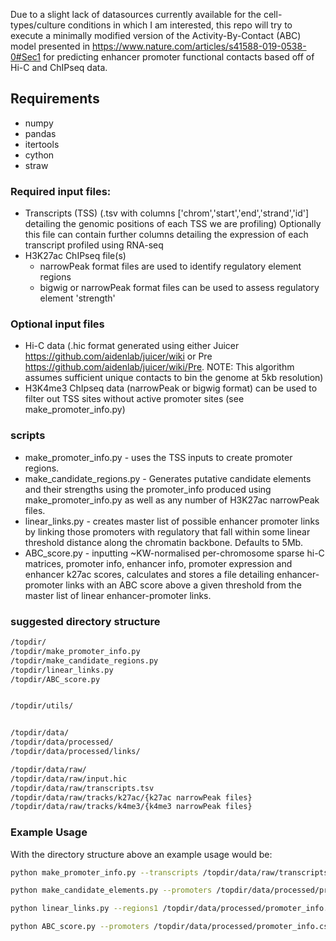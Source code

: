 Due to a slight lack of datasources currently available for the cell-types/culture conditions in which I am interested, this repo will try to execute a minimally modified version of the Activity-By-Contact (ABC) model presented in https://www.nature.com/articles/s41588-019-0538-0#Sec1 for predicting enhancer promoter functional contacts based off of Hi-C and ChIPseq data. 

## Requirements

- numpy
- pandas
- itertools
- cython
- straw

### Required input files:

- Transcripts (TSS) (.tsv with columns ['chrom','start','end','strand','id'] detailing the genomic positions of each TSS we are profiling) Optionally this file can contain further columns detailing the expression of each transcript profiled using RNA-seq 
- H3K27ac ChIPseq file(s) 
    - narrowPeak format files are used to identify regulatory element regions 
    - bigwig or narrowPeak format files can be used to assess regulatory element 'strength'

### Optional input files
- Hi-C data (.hic format generated using either Juicer https://github.com/aidenlab/juicer/wiki or Pre https://github.com/aidenlab/juicer/wiki/Pre. NOTE: This algorithm assumes sufficient unique contacts to bin the genome at 5kb resolution)
- H3K4me3 ChIpseq data (narrowPeak or bigwig format) can be used to filter out TSS sites without active promoter sites (see make_promoter_info.py)

### scripts

- make_promoter_info.py - uses the TSS inputs to create promoter regions.
- make_candidate_regions.py - Generates putative candidate elements and their strengths using the promoter_info produced using make_promoter_info.py as well as any number of H3K27ac narrowPeak files.
- linear_links.py - creates master list of possible enhancer promoter links by linking those promoters with regulatory that fall within some linear threshold distance along the chromatin backbone. Defaults to 5Mb. 
- ABC_score.py - inputting ~KW-normalised per-chromosome sparse hi-C matrices, promoter info, enhancer info, promoter expression and enhancer k27ac scores, calculates and stores a file detailing enhancer-promoter links with an ABC score above a given threshold from the master list of linear enhancer-promoter links. 

### suggested directory structure

```bash
/topdir/
/topdir/make_promoter_info.py
/topdir/make_candidate_regions.py
/topdir/linear_links.py
/topdir/ABC_score.py


/topdir/utils/


/topdir/data/
/topdir/data/processed/
/topdir/data/processed/links/

/topdir/data/raw/
/topdir/data/raw/input.hic
/topdir/data/raw/transcripts.tsv
/topdir/data/raw/tracks/k27ac/{k27ac narrowPeak files}
/topdir/data/raw/tracks/k4me3/{k4me3 narrowPeak files}
```

### Example Usage
With the directory structure above an example usage would be:

```bash
python make_promoter_info.py --transcripts /topdir/data/raw/transcripts.tsv --outpath /topdir/data/processed/ --k4 /topdir/data/raw/tracks/k4me3/example_k4_track_1.narrowPeak /topdir/data/raw/tracks/k4me3/example_k4_track_2.narrowPeak --chromosomes 1 8 10

python make_candidate_elements.py --promoters /topdir/data/processed/promoter_info.tsv --k27ac_files /topdir/data/raw/tracks/k27ac/example_k27_track_1.narrowPeak /topdir/data/raw/tracks/k27ac/example_k27_track_2.narrowPeak --outpath /topdir/data/processed/ --chromosomes 1 8 10

python linear_links.py --regions1 /topdir/data/processed/promoter_info.csv --regions2 /topdir/data/processed/candidate_elements.csv --outpath data/processed/links/ --region1names promoter --region2names regulatory_element --distance_thresh 5000

python ABC_score.py --promoters /topdir/data/processed/promoter_info.csv --rnaexpression_column 4 --regelements /topdir/data/processed/candidate_elements.csv --k27ac /topdir/data/raw/tracks/example_k27_track_1.bigwig --chip_format bigwig --linearlinks /topdir/data/processed/links/linear_promoter_regulatory_element_links.npz --contacts /topdir/data/raw/input.hic --binsize 5000 --normalisation KR --threshold 0.05 --outpath /topdir/data/processed/links --outname my_links --tsv 1
```